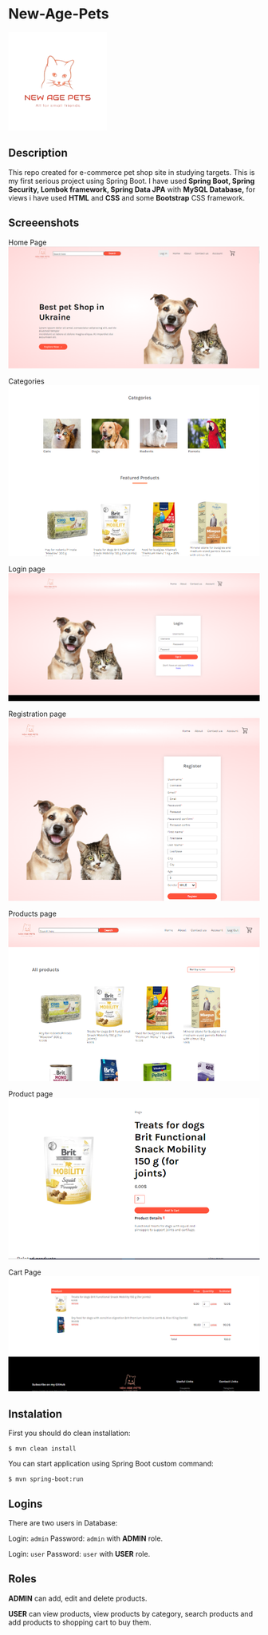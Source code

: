 # New-Age-Pets
![Logo](https://github.com/Miracle225/New-Age-Pets/blob/master/src/main/resources/static/images/logo.png)

## Description
This repo created for e-commerce pet shop site in studying targets. This is my first serious project using Spring Boot. I have used **Spring Boot, Spring Security, Lombok framework, Spring Data JPA** with **MySQL Database,** for views i have used **HTML** and **CSS** and some **Bootstrap** CSS framework.

## Screeenshots
Home Page
![Site home page.](https://github.com/Miracle225/New-Age-Pets/blob/master/src/main/resources/static/images/Home%20Page.png)

Categories
![Categories.](https://github.com/Miracle225/New-Age-Pets/blob/master/src/main/resources/static/images/Categories.png)

Login page
![Login.](https://github.com/Miracle225/New-Age-Pets/blob/master/src/main/resources/static/images/Login.png)

Registration page
![Registration](https://github.com/Miracle225/New-Age-Pets/blob/master/src/main/resources/static/images/Registration.png)

Products page
![Products.](https://github.com/Miracle225/New-Age-Pets/blob/master/src/main/resources/static/images/Products.png)

Product page
![Product.](https://github.com/Miracle225/New-Age-Pets/blob/master/src/main/resources/static/images/Product.png)

Cart Page
![Cart.](https://github.com/Miracle225/New-Age-Pets/blob/master/src/main/resources/static/images/Cart.png)

## Instalation
First you should do clean installation:
```
$ mvn clean install
```
You can start application using Spring Boot custom command:
```
$ mvn spring-boot:run
```
## Logins
There are two users in Database:

Login: `admin` Password: `admin` with **ADMIN** role.

Login: `user` Password: `user` with **USER** role.

## Roles

**ADMIN** can add, edit and delete products.

**USER** can view products, view products by category, search products and add products to shopping cart to buy them.
